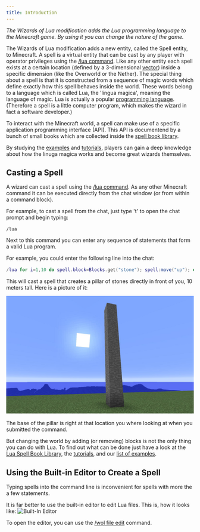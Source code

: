 ```yaml
---
title: Introduction
---
```

*The Wizards of Lua modification adds the Lua programming language to the Minecraft game.
By using it you can change the nature of the game.*

The Wizards of Lua modification adds a new entity, called the Spell entity, to Minecraft.
A spell is a virtual entity that can be cast by any player with operator privileges using the
[/lua command](/lua-command).
Like any other entity each spell exists at a certain location
(defined by a 3-dimensional [vector](/modules/Vec3/)) inside a specific dimension
(like the Overworld or the Nether).
The special thing about a spell is that it is constructed from a sequence of magic words which
define exactly how this spell behaves inside the world.
These words belong to a language which is called Lua, the 'lingua magica', meaning the
language of magic.
Lua is actually a popular [programming language](https://www.lua.org).
(Therefore a spell is a little computer program, which makes the wizard in fact a software
developer.)

To interact with the Minecraft world, a spell can make use of a specific application
programming interface (API).
This API is documentend by a bunch of small books which are collected inside the
[spell book library](/spellbooklibrary).

By studying the [examples](/examples.html) and [tutorials](/tutorials.html),
players can gain a deep knowledge about how the linuga magica works and become
great wizards themselves.

## Casting a Spell
A wizard can cast a spell using the [/lua command](/lua-command).
As any other Minecraft command it can be executed directly from the chat
window (or from within a command block).

For example, to cast a spell from the chat, just type 't' to open the chat
prompt and begin typing:
```
/lua
```

Next to this command you can enter any sequence of statements that form
a valid Lua program.


For example, you could enter the following line into the chat:
```lua
/lua for i=1,10 do spell.block=Blocks.get("stone"); spell:move("up"); end
```
This will cast a spell that creates a pillar of stones directly in front of you,
10 meters tall. Here is a picture of it:

![Pillar of Stone](images/pillar-of-stone.jpg)

The base of the pillar is right at that location you where looking at when you
submitted the command.

But changing the world by adding (or removing) blocks is not the only thing
you can do with Lua.
To find out what can be done just have a look at the [Lua Spell Book Library](/spellbooklibrary),
the [tutorials](/tutorials.html), and our [list of examples](/examples.html).

<a name="Editor" style="position:relative; top:-70px; display:block;"></a>
## Using the Built-in Editor to Create a Spell
Typing spells into the command line is inconvenient for spells with more the a few statements.

It is far better to use the built-in editor to edit Lua files. This is, how it looks like:
![Built-In Editor](/images/wol-file-editor.jpg)

To open the editor, you can use the [/wol file edit](/wol-command.html#Personal-Files) command.
